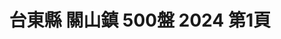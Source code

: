 ---
title: "台東縣 關山鎮 500盤 2024 第1頁"
description: "台東縣 關山鎮 500盤 2024 獲獎餐廳 第1頁"
keywords:
  - 美食競賽
  - 台灣美食
  - 美食精選
datePublished: "2025-06-30"
dateModified: "2025-07-02"
city: "台東縣"
district: "關山鎮"
award: "500盤"
year: "2024"
page: 1
count: 2

restaurants:
  - name: "日出禾作"
    city: "台東縣"
    district: "關山鎮"
    address: "台東縣關山鎮"
    phone: "0934254225"
    geo: "23.00883812667777, 121.17446331185239"
    link: "台東縣/關山鎮/日出禾作"
    google_map: "https://maps.app.goo.gl/fcdGazZMM8UPkXPcA"
    footinder: "https://footinder.com.tw/%E5%8F%B0%E6%9D%B1%E7%B8%A3%E9%97%9C%E5%B1%B1%E9%8E%AE/75186/"
    award:
    - name: "500盤"
      year: "2024"
  - name: "宏昌客家菜"
    city: "台東縣"
    district: "關山鎮"
    address: "台東縣關山鎮6號"
    phone: "0985697077"
    geo: "23.053307036580946, 121.16618398337785"
    link: "台東縣/關山鎮/宏昌客家菜"
    google_map: "https://maps.app.goo.gl/849MTramZnyJYS9w9"
    footinder: "https://footinder.com.tw/%E5%8F%B0%E6%9D%B1%E7%B8%A3%E9%97%9C%E5%B1%B1%E9%8E%AE/75200/"
    award:
    - name: "500盤"
      year: "2024"
---